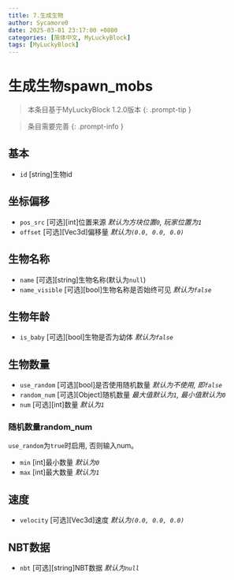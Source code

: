 ```yaml
---
title: 7.生成生物
author: Sycamore0
date: 2025-03-01 23:17:00 +0800
categories: [简体中文, MyLuckyBlock]
tags: [MyLuckyBlock]
---
```


# 生成生物spawn_mobs

> 本条目基于MyLuckyBlock 1.2.0版本
{: .prompt-tip }

> 条目需要完善
{: .prompt-info }

## 基本
- `id` [string]生物id

## 坐标偏移
- `pos_src` [可选][int]位置来源 *默认为方块位置`0`, 玩家位置为`1`*
- `offset` [可选][Vec3d]偏移量 *默认为`(0.0, 0.0, 0.0)`*

## 生物名称
- `name` [可选][string]生物名称(默认为`null`)
- `name_visible` [可选][bool]生物名称是否始终可见 *默认为`false`*

## 生物年龄
- `is_baby` [可选][bool]生物是否为幼体 *默认为`false`*

## 生物数量
- `use_random` [可选][bool]是否使用随机数量 *默认为不使用, 即`false`*
- `random_num` [可选][Object]随机数量 *最大值默认为`1`, 最小值默认为`0`*
- `num` [可选][int]数量 *默认为`1`*
### 随机数量random_num
`use_random`为`true`时启用, 否则输入num。
 - `min` [int]最小数量 *默认为`0`*
 - `max` [int]最大数量 *默认为`1`*

## 速度
- `velocity` [可选][Vec3d]速度 *默认为`(0.0, 0.0, 0.0)`*

## NBT数据
- `nbt` [可选][string]NBT数据 *默认为`null`*